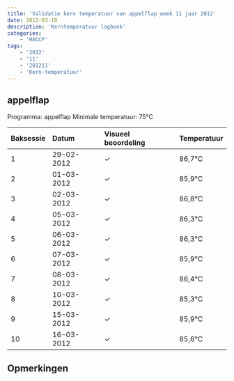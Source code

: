 ```yaml
---
title: 'Validatie kern temperatuur van appelflap week 11 jaar 2012'
date: 2012-03-18
description: 'Kerntemperatuur logboek'
categories:
    - 'HACCP'
tags:
    - '2012'
    - '11'
    - '201211'
    - 'Kern-temperatuur'
---
```


## appelflap

Programma: appelflap
Minimale temperatuur: 75°C

| Baksessie | Datum | Visueel beoordeling | Temperatuur |
|:---|:---|:---|:---|
| 1 | 29-02-2012 | &check; | 86,7°C |
| 2 | 01-03-2012 | &check; | 85,9°C |
| 3 | 02-03-2012 | &check; | 86,8°C |
| 4 | 05-03-2012 | &check; | 86,3°C |
| 5 | 06-03-2012 | &check; | 86,3°C |
| 6 | 07-03-2012 | &check; | 85,9°C |
| 7 | 08-03-2012 | &check; | 86,4°C |
| 8 | 10-03-2012 | &check; | 85,3°C |
| 9 | 15-03-2012 | &check; | 85,9°C |
| 10 | 16-03-2012 | &check; | 85,6°C |

## Opmerkingen


